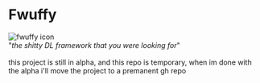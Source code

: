 # Fwuffy
![fwuffy icon](https://github.com/mallowv/Fwuffy-Alpha/blob/master/FwuffyIcon.png?raw=true) \
"_the shitty DL framework that you were looking for_" \
\
this project is still in alpha, and this repo is temporary,
when im done with the alpha i'll move the project to a premanent gh repo
